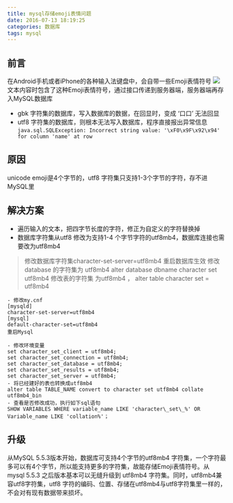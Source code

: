 ```yaml
---
title: mysql存储emoji表情问题
date: 2016-07-13 18:19:25
categories: 数据库
tags: mysql
---
```

## 前言
在Android手机或者iPhone的各种输入法键盘中，会自带一些Emoji表情符号
![](http://ww3.sinaimg.cn/mw690/69045600gw1f5s2l401lsj20e00ao451.jpg) 
文本内容时包含了这种Emoji表情符号，通过接口传递到服务器端，服务器端再存入MySQL数据库
<!--more-->
- gbk 字符集的数据库，写入数据库的数据，在回显时，变成 ‘口口’ 无法回显
- utf8 字符集的数据库，则根本无法写入数据库，程序直接报出异常信息 ```java.sql.SQLException: Incorrect string value: '\xF0\x9F\x92\x94' for column 'name' at row```

## 原因
unicode emoji是4个字节的，utf8 字符集只支持1-3个字节的字符，存不进MySQL里

## 解决方案
- 遍历输入的文本，把四字节长度的字符，修正为自定义的字符替换掉
- 数据库字符集从utf8 修改为支持1-4 个字节字符的utf8mb4，数据库连接也需要改为utf8mb4
>修改数据库字符集character-set-server=utf8mb4 重启数据库生效
修改database 的字符集为 utf8mb4 alter database dbname character set utf8mb4
修改表的字符集 为utf8mb4 ， alter table character set = utf8mb4
```
- 修改my.cnf
[mysqld]
character-set-server=utf8mb4
[mysql]
default-character-set=utf8mb4
重启Mysql

- 修改环境变量
set character_set_client = utf8mb4;
set character_set_connection = utf8mb4;
set character_set_database = utf8mb4;
set character_set_results = utf8mb4;
set character_set_server = utf8mb4;
- 将已经建好的表也转换成utf8mb4
alter table TABLE_NAME convert to character set utf8mb4 collate utf8mb4_bin
- 查看是否修改成功，执行如下sql语句
SHOW VARIABLES WHERE variable_name LIKE 'character\_set\_%' OR Variable_name LIKE 'collation%'；
```

## 升级
从MySQL 5.5.3版本开始，数据库可支持4个字节的utf8mb4 字符集，一个字符最多可以有4个字节，所以能支持更多的字符集，故能存储Emoji表情符号。从 mysql 5.5.3 之后版本基本可以无缝升级到 utf8mb4 字符集。同时，utf8mb4兼容utf8字符集，utf8 字符的编码、位置、存储在utf8mb4与utf8字符集里一样的，不会对有现有数据带来损坏。